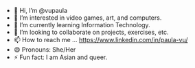 - 👋 Hi, I’m @vupaula
- 👀 I’m interested in video games, art, and computers.
- 🌱 I’m currently learning Information Technology.
- 💞️ I’m looking to collaborate on projects, exercises, etc.
- 📫 How to reach me ... https://www.linkedin.com/in/paula-vu/
- 😄 Pronouns: She/Her
- ⚡ Fun fact: I am Asian and queer.

<!---
vupaula/vupaula is a ✨ special ✨ repository because its `README.md` (this file) appears on your GitHub profile.
You can click the Preview link to take a look at your changes.
--->
